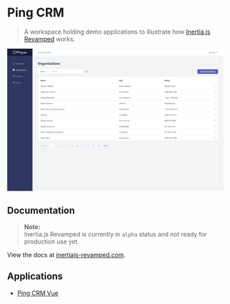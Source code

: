 # Ping CRM

> A workspace holding demo applications to illustrate how [Inertia.js Revamped](https://inertiajs-revamped.com/) works.

![Screenshot](https://raw.githubusercontent.com/inertiajs-revamped/pingcrm/main/.github/assets/pingcrm-screenshot.png)

## Documentation

> **Note:**  
> Inertia.js Revamped is currently in `alpha` status and not ready for production use yet.

View the docs at [inertiajs-revamped.com](https://inertiajs-revamped.com).

## Applications

- [Ping CRM Vue](https://github.com/inertiajs-revamped/pingcrm/blob/main/pingcrm-vue)
